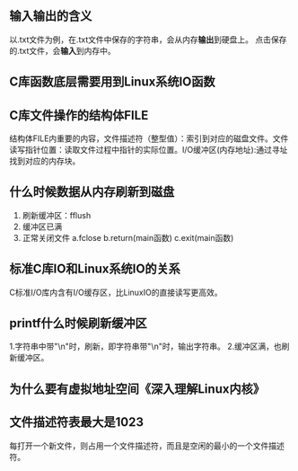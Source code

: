 ## 输入输出的含义
以.txt文件为例，在.txt文件中保存的字符串，会从内存**输出**到硬盘上。
点击保存的.txt文件，会**输入**到内存中。

## C库函数底层需要用到Linux系统IO函数

## C库文件操作的结构体FILE

结构体FILE内重要的内容，文件描述符（整型值）：索引到对应的磁盘文件。文件读写指针位置：读取文件过程中指针的实际位置。I/O缓冲区(内存地址):通过寻址找到对应的内存块。

## 什么时候数据从内存刷新到磁盘
1. 刷新缓冲区：fflush
2. 缓冲区已满
3. 正常关闭文件 a.fclose b.return(main函数) c.exit(main函数)

## 标准C库IO和Linux系统IO的关系
C标准I/O库内含有I/O缓存区，比LinuxIO的直接读写更高效。

## printf什么时候刷新缓冲区
1.字符串中带"\n"时，刷新，即字符串带"\n"时，输出字符串。
2.缓冲区满，也刷新缓冲区。

## 为什么要有虚拟地址空间《深入理解Linux内核》

## 文件描述符表最大是1023

每打开一个新文件，则占用一个文件描述符，而且是空闲的最小的一个文件描述符。
